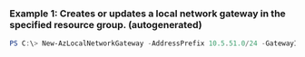 ### Example 1: Creates or updates a local network gateway in the specified resource group. (autogenerated)
```powershell
PS C:\> New-AzLocalNetworkGateway -AddressPrefix 10.5.51.0/24 -GatewayIpAddress {GatewayIpAddress} -Location westus -Name myLocalGW -ResourceGroupName MyResourceGroup
```

